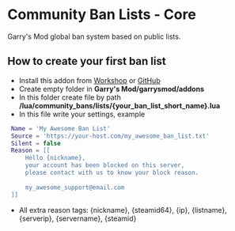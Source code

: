 # Community Ban Lists - Core
 Garry's Mod global ban system based on public lists.

## How to create your first ban list
- Install this addon from [Workshop](https://steamcommunity.com/sharedfiles/filedetails/?id=2878187032) or [GitHub](https://github.com/Pika-Software/gmod_community_ban_lists)
- Create empty folder in **Garry's Mod/garrysmod/addons**
- In this folder create file by path **/lua/community_bans/lists/{your_ban_list_short_name}.lua**
- In this file write your settings, example
```lua
 Name = 'My Awesome Ban List'
 Source = 'https://your-host.com/my_awesome_ban_list.txt'
 Silent = false
 Reason = [[
     Hello {nickname},
     your account has been blocked on this server,
     please contact with us to know your block reason.
    
     my_awesome_support@email.com
 ]]
```
- All extra reason tags: {nickname}, {steamid64}, {ip}, {listname}, {serverip}, {servername}, {steamid}
